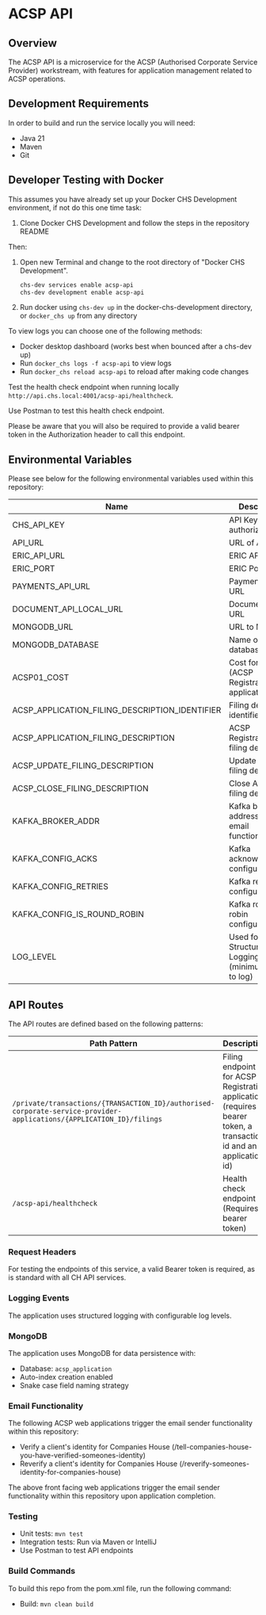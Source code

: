 # ACSP API

## Overview
The ACSP API is a microservice for the ACSP (Authorised Corporate Service Provider) workstream, with features for application management related to ACSP operations.

## Development Requirements
In order to build and run the service locally you will need:

- Java 21
- Maven
- Git

## Developer Testing with Docker
This assumes you have already set up your Docker CHS Development environment, if not do this one time task:

1. Clone Docker CHS Development and follow the steps in the repository README

Then:

1. Open new Terminal and change to the root directory of "Docker CHS Development".
   ```bash
   chs-dev services enable acsp-api
   chs-dev development enable acsp-api
   ```
3. Run docker using `chs-dev up` in the docker-chs-development directory, or `docker_chs up` from any directory

To view logs you can choose one of the following methods:
- Docker desktop dashboard (works best when bounced after a chs-dev up)
- Run `docker_chs logs -f acsp-api` to view logs
- Run `docker_chs reload acsp-api` to reload after making code changes

Test the health check endpoint when running locally `http://api.chs.local:4001/acsp-api/healthcheck`.

Use Postman to test this health check endpoint.

Please be aware that you will also be required to provide a valid bearer token in the Authorization header to call this endpoint.

## Environmental Variables
Please see below for the following environmental variables used within this repository:

| Name | Description                                      
|------|--------------------------------------------------|
| CHS_API_KEY | API Key for ERIC authorization
| API_URL | URL of API
| ERIC_API_URL | ERIC API URL
| ERIC_PORT | ERIC Port
| PAYMENTS_API_URL | Payments API URL
| DOCUMENT_API_LOCAL_URL | Document API URL
| MONGODB_URL | URL to MongoDB
| MONGODB_DATABASE | Name of database
| ACSP01_COST | Cost for ACSP01 (ACSP Registration) applications
| ACSP_APPLICATION_FILING_DESCRIPTION_IDENTIFIER | Filing description identifier
| ACSP_APPLICATION_FILING_DESCRIPTION | ACSP Registration filing description
| ACSP_UPDATE_FILING_DESCRIPTION | Update ACSP filing description
| ACSP_CLOSE_FILING_DESCRIPTION | Close ACSP filing description
| KAFKA_BROKER_ADDR | Kafka broker address for email functionality
| KAFKA_CONFIG_ACKS | Kafka acknowledgment configuration
| KAFKA_CONFIG_RETRIES | Kafka retry configuration
| KAFKA_CONFIG_IS_ROUND_ROBIN | Kafka round robin configuration
| LOG_LEVEL | Used for Structured Logging (minimum level to log)

## API Routes
The API routes are defined based on the following patterns:

| Path Pattern                                                                                                         | Description                                                                                                        |
|----------------------------------------------------------------------------------------------------------------------|--------------------------------------------------------------------------------------------------------------------|
| `/private/transactions/{TRANSACTION_ID}/authorised-corporate-service-provider-applications/{APPLICATION_ID}/filings` | Filing endpoint for ACSP Registration applications (requires bearer token, a transaction id and an application id) |
| `/acsp-api/healthcheck`                                                                                              | Health check endpoint (Requires bearer token)                                                                      |

### Request Headers
For testing the endpoints of this service, a valid Bearer token is required, as is standard with all CH API services.

### Logging Events
The application uses structured logging with configurable log levels.

### MongoDB
The application uses MongoDB for data persistence with:
- Database: `acsp_application`
- Auto-index creation enabled
- Snake case field naming strategy

### Email Functionality

The following ACSP web applications trigger the email sender functionality within this repository:
- Verify a client's identity for Companies House (/tell-companies-house-you-have-verified-someones-identity)
- Reverify a client's identity for Companies House (/reverify-someones-identity-for-companies-house)

The above front facing web applications trigger the email sender functionality within this repository upon application completion.
### Testing
- Unit tests: `mvn test`
- Integration tests: Run via Maven or IntelliJ
- Use Postman to test API endpoints

### Build Commands
To build this repo from the pom.xml file, run the following command:
- Build: `mvn clean build`
